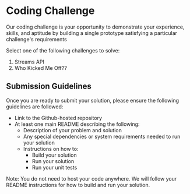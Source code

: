 # Coding Challenge
Our coding challenge is your opportunity to demonstrate your experience, skills, and aptitude by building a single prototype satisfying a particular challenge's requirements

Select one of the following challenges to solve:
1. Streams API
2. Who Kicked Me Off??

## Submission Guidelines
Once you are ready to submit your solution, please ensure the following guidelines are followed:
- Link to the Github-hosted repository
- At least one main README describing the following:
  - Description of your problem and solution
  - Any special dependencies or system requirements needed to run your solution
  - Instructions on how to:
    - Build your solution
    - Run your solution
    - Run your unit tests

Note: You do not need to host your code anywhere. We will follow your README instructions for how to build and run your solution.
